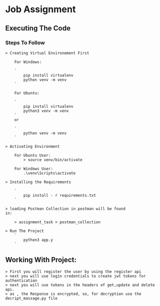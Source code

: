 # Job Assignment

## Executing The Code


### Steps To Follow
	
	> Creating Virtual Environement First
		
		For Windows:
		
		`	
			pip install virtualenv
			python venv -m venv
		`
		
		For Ubuntu:
		
		`
			pip install virtualenv
			python3 venv -m venv
		` 
		or 
		
		`
			python venv -m venv
		`
	
	> Activating Environment

		For Ubuntu User:
			> source venv/bin/activate
	
		For Windows User:
			.\venv\Scripts\activate

	> Installing the Requirements 
	
		`
			pip install - r requirements.txt
		`
	
	> loading Postman Collection in postman will be found 
	in:
	
		> assignment_task > postman_collection

	> Run The Project
		`
			python3 app.y
		`

## Working With Project:

	> First you will register the user by using the register api
	> next you will use login credentials to create jwt tokens for authentication
	> next you will use tokens in the headers of get,update and delete api.
	> as , the Response is encrypted, so, for decryption use the decript_massage.py file 

